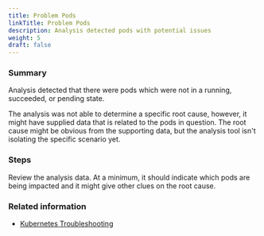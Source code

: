 ```yaml
---
title: Problem Pods
linkTitle: Problem Pods
description: Analysis detected pods with potential issues
weight: 5
draft: false
---
```


### Summary
Analysis detected that there were pods which were not in a running, succeeded, or pending state.

The analysis was not able to determine a specific root cause, however, it might have supplied data that is related to the pods in question.
The root cause might be obvious from the supporting data, but the analysis tool isn't isolating the specific scenario yet.

### Steps
Review the analysis data. At a minimum, it should indicate which pods are being impacted and it might give other clues on the root cause.

### Related information
* [Kubernetes Troubleshooting](https://kubernetes.io/docs/tasks/debug-application-cluster/troubleshooting/)
